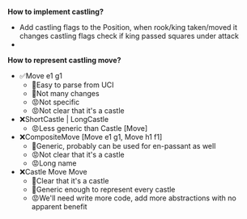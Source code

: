 **How to implement castling?**
* Add castling flags to the Position, when rook/king taken/moved it changes castling flags
  check if king passed squares under attack
* 

**How to represent castling move?**
* ✅Move e1 g1
    * 🙂Easy to parse from UCI
    * 🙂Not many changes
    * 😡Not specific
    * 😡Not clear that it's a castle
* ❌ShortCastle | LongCastle
    * 😡Less generic than Castle [Move]
* ❌CompositeMove [Move e1 g1, Move h1 f1]
    * 🙂Generic, probably can be used for en-passant as well
    * 😡Not clear that it's a castle
    * 😡Long name
* ❌Castle Move Move
    * 🙂Clear that it's a castle
    * 🙂Generic enough to represent every castle
    * 😡We'll need write more code, add more abstractions with no apparent benefit
